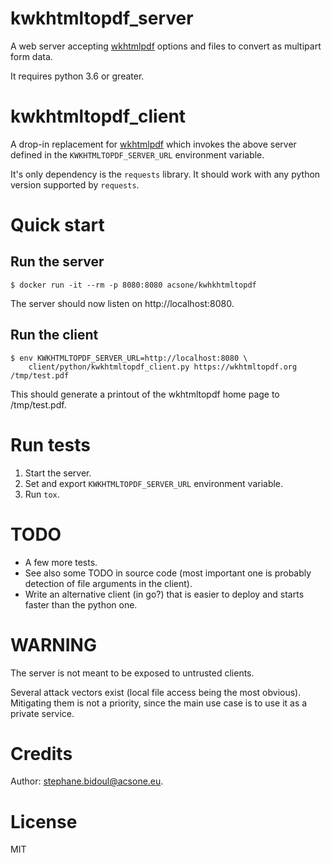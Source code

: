 # kwkhtmltopdf_server

A web server accepting [wkhtmlpdf](https://wkhtmltopdf.org) options and files
to convert as multipart form data.

It requires python 3.6 or greater.

# kwkhtmltopdf_client

A drop-in replacement for [wkhtmlpdf](https://wkhtmltopdf.org) which invokes
the above server defined in the `KWKHTMLTOPDF_SERVER_URL` environment variable.

It's only dependency is the `requests` library.
It should work with any python version supported by `requests`.

# Quick start

## Run the server

```
$ docker run -it --rm -p 8080:8080 acsone/kwhkhtmltopdf
```

The server should now listen on http://localhost:8080.

## Run the client

```
$ env KWKHTMLTOPDF_SERVER_URL=http://localhost:8080 \
    client/python/kwkhtmltopdf_client.py https://wkhtmltopdf.org /tmp/test.pdf
```

This should generate a printout of the wkhtmltopdf home page to /tmp/test.pdf.

# Run tests

1. Start the server.
2. Set and export `KWKHTMLTOPDF_SERVER_URL` environment variable.
3. Run `tox`.

# TODO

- A few more tests.
- See also some TODO in source code (most important one is probably
  detection of file arguments in the client).
- Write an alternative client (in go?) that is easier to deploy
  and starts faster than the python one.

# WARNING

The server is not meant to be exposed to untrusted clients.

Several attack vectors exist (local file access being the most obvious).
Mitigating them is not a priority, since the main use case is
to use it as a private service.

# Credits

Author: stephane.bidoul@acsone.eu.

# License

MIT
